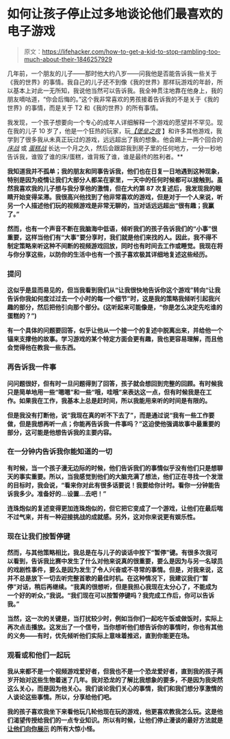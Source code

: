 # 如何让孩子停止过多地谈论他们最喜欢的电子游戏

> 原文：<https://lifehacker.com/how-to-get-a-kid-to-stop-rambling-too-much-about-their-1846257929>

几年前，一个朋友的儿子——那时他大约八岁——问我他是否能告诉我一些关于《我的世界》的事情。我自己的儿子还不到像《我的世界》那样玩游戏的年龄，所以基本上对此一无所知，我说他当然可以告诉我。我全神贯注地靠在他身上，我的朋友嘀咕道，“你会后悔的。”这个我非常喜欢的男孩接着告诉我的不是关于《我的世界》的事情，而是关于 T2 和《我的世界》的所有事情。



我发现，一个孩子想要向一个专心的成年人详细解释一个游戏的愿望并不罕见。现在我的儿子 10 岁了，他是一个狂热的玩家，玩[](https://offspring.lifehacker.com/how-to-connect-your-kids-with-their-friends-on-minecraf-1843615098)*[](https://offspring.lifehacker.com/what-is-among-us-and-why-should-you-care-1845443020)*[*【堡垒之夜*](https://offspring.lifehacker.com/is-your-kid-old-enough-for-fortnite-1833471479) 】和许多其他游戏，我学到了很多我从未真正玩过的游戏，远远超出了我的想象。他会踢上一两个回合的 [*床战*](https://www.minecraft.net/en-us/pdp?id=e5e0b70b-849c-4f99-a5fb-c220f788dd3e#:~:text=Bed%20Wars%20is%20the%20hot,get%20better%20items%20and%20win.) 或 [*蛋糕战*](https://www.mineplex.com/games/cakewars/) 长达一个月之久，然后会跟踪我到房子里的任何地方，一分一秒地告诉我，谁毁了谁的床/蛋糕，谁背叛了谁，谁是最终的胜利者。**

**我知道我并不孤单；我的朋友和同事告诉我，他们也在日复一日地遇到这种现象，特别是因为疫情让我们大部分人都呆在家里，一天中的任何时候都可以接触到。虽然我喜欢我的儿子想与我分享他的激情，但在大约第 87 次复述后，我发现我的眼睛开始变得呆滞。我很高兴他找到了他非常喜欢的游戏，但是对于一个人来说，听另一个人描述他们玩的视频游戏是非常无聊的，当对话远远超出“很有趣；我赢了。”**

**然而，也有一个声音不断在我脑海中低语，倾听我们的孩子告诉我们的“小事”很重要，这样当他们有“大事”要分享时，我们就是他们来找的人。因此，我不得不制定策略来听这种不间断的视频游戏回放，同时也有时间去工作或睡觉。我现在将与你分享这些，以防你的生活中也有一个孩子喜欢极其详细地复述这些经历。**

### **提问**

**这似乎是显而易见的，但当我看到我们从“让我很快地告诉你这个游戏”转向“让我告诉你我如何度过过去一个小时的每一个细节”时，这是我的策略我倾听引起我兴趣的部分，然后把他引向那个部分。(这听起来可能像是，“你是怎么决定先吃谁的蛋糕的？”)**

**有一个具体的问题要回答，似乎让他从一个接一个的复述中脱离出来，并给他一个锚来支撑他的故事。学习游戏的某个特定方面会更有趣，我也更容易理解，而且他会觉得他在教我一些东西。**

### **再告诉我一件事**

**问问题很好，但有时一旦问题得到了回答，孩子就会想回到完整的回顾。有时候我只是简单地用一些“嗯嗯”和一些“哦，哇哦”来表达这一点，但有时候我是在工作。如果我在工作，我基本上总是赶时间，所以我能用来听的时间是有限的。**

**但是我没有打断他，说“我现在真的听不下去了”，而是通过说“我有一些工作要做，但是我想再听一点；你能再告诉我一件事吗？”这迫使他强调故事中最重要的部分，这可能是他想告诉我的主要内容。**

### **在一分钟内告诉我你能知道的一切**

**有时候，当一个孩子漫无边际的时候，他们告诉我们的事情似乎没有他们只是想聊天的事实重要。所以，当我感觉到他们的大脑充满了想法，他们正在寻找一个发泄的目标时，我会说，“看来你对此有很多话要说！我要给你计时。看你一分钟能告诉我多少。准备好的...设置...去吧！”**

**连珠炮似的复述变得更加连珠炮似的，但它把它变成了一个游戏，让他们在最后喘不过气来，并有一种迎接挑战的成就感。另外，这对你来说更有娱乐性。**

### **现在让我们按暂停键**

**然而，与其他策略相比，我总是在与儿子的谈话中按下“暂停”键。有很多次我可以看到，告诉我比赛中发生了什么对他来说真的很重要，要么是因为与另一名球员的戏剧性事件，要么是因为发生了令人兴奋或不寻常的事情。但是，对我来说，这并不总是放下一切去听完整首歌的最佳时机。在这种情况下，我建议我们“暂停”对话，稍后再继续。“我真的很想听，但是我担心我现在太分心了，不能成为一个好的听众，”我说。“我们现在可以按暂停键吗？我完成工作后，你可以告诉我。”**

**当然，这一次的关键是，当打扰较少时，例如当你们一起吃午饭或做饭时，实际上再次点击播放。这发出了一个信号，当你想听他们想告诉你的事情时，你也有其他的义务——有时，优先倾听他们实际上意味着推迟，直到你能更在场。**

### **观看或和他们一起玩**

**我从来都不是一个视频游戏爱好者，但我也不是一个恐龙爱好者，直到我的孩子两岁开始对这些生物着迷了几年。我对恐龙的了解比我想象的要多，不是因为我突然这么关心，而是因为他关心。我们谈论我们关心的事情，我们和我们想分享激情的人谈论这些事情。所以，分享给他们吧。**

**我的孩子喜欢我坐下来看他玩几轮他现在玩的游戏，他更喜欢教我怎么玩。这是他们渴望传授给我们的一点专业知识。所以有时候，让他们停止漫谈的最好方法就是 [让他们向你展示](https://lifehacker.com/get-over-yourself-and-play-video-games-with-your-kid-1835336813) 的所有大惊小怪。**